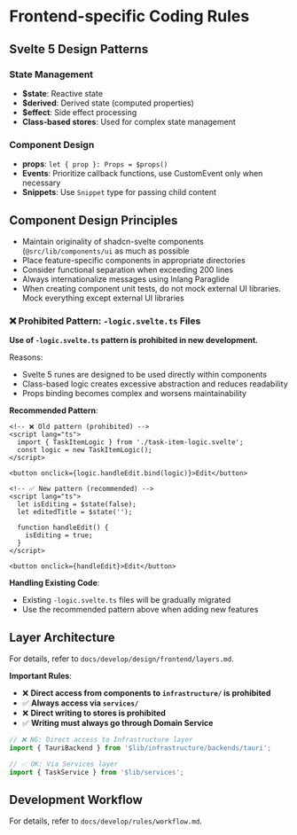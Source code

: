# Frontend-specific Coding Rules

## Svelte 5 Design Patterns

### State Management
- **$state**: Reactive state
- **$derived**: Derived state (computed properties)
- **$effect**: Side effect processing
- **Class-based stores**: Used for complex state management

### Component Design
- **props**: `let { prop }: Props = $props()`
- **Events**: Prioritize callback functions, use CustomEvent only when necessary
- **Snippets**: Use `Snippet` type for passing child content

## Component Design Principles

- Maintain originality of shadcn-svelte components (`@src/lib/components/ui` as much as possible
- Place feature-specific components in appropriate directories
- Consider functional separation when exceeding 200 lines
- Always internationalize messages using Inlang Paraglide
- When creating component unit tests, do not mock external UI libraries. Mock everything except external UI libraries

### ❌ Prohibited Pattern: `-logic.svelte.ts` Files

**Use of `-logic.svelte.ts` pattern is prohibited in new development.**

Reasons:
- Svelte 5 runes are designed to be used directly within components
- Class-based logic creates excessive abstraction and reduces readability
- Props binding becomes complex and worsens maintainability

**Recommended Pattern**:

```svelte
<!-- ❌ Old pattern (prohibited) -->
<script lang="ts">
  import { TaskItemLogic } from './task-item-logic.svelte';
  const logic = new TaskItemLogic();
</script>

<button onclick={logic.handleEdit.bind(logic)}>Edit</button>

<!-- ✅ New pattern (recommended) -->
<script lang="ts">
  let isEditing = $state(false);
  let editedTitle = $state('');

  function handleEdit() {
    isEditing = true;
  }
</script>

<button onclick={handleEdit}>Edit</button>
```

**Handling Existing Code**:
- Existing `-logic.svelte.ts` files will be gradually migrated
- Use the recommended pattern above when adding new features

## Layer Architecture

For details, refer to `docs/develop/design/frontend/layers.md`.

**Important Rules**:
- ❌ **Direct access from components to `infrastructure/` is prohibited**
- ✅ **Always access via `services/`**
- ❌ **Direct writing to stores is prohibited**
- ✅ **Writing must always go through Domain Service**

```typescript
// ❌ NG: Direct access to Infrastructure layer
import { TauriBackend } from '$lib/infrastructure/backends/tauri';

// ✅ OK: Via Services layer
import { TaskService } from '$lib/services';
```

## Development Workflow

For details, refer to `docs/develop/rules/workflow.md`.
